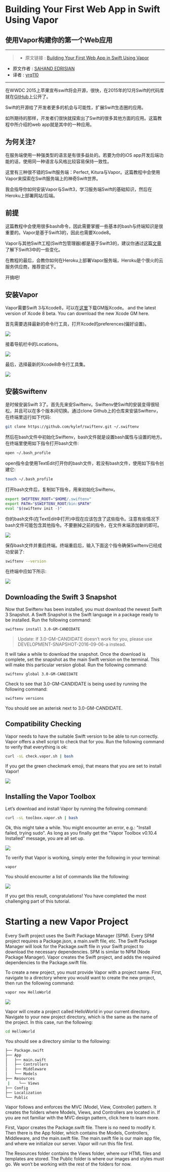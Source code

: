 # Building Your First Web App in Swift Using Vapor
## 使用Vapor构建你的第一个Web应用

***

>* 原文链接 : [Building Your First Web App in Swift Using Vapor](http://www.appcoda.com/server-side-swift-vapor/)
* 原文作者 : [SAHAND EDRISIAN](http://www.appcoda.com/author/sahandedrisian/)
* 译者 : [yrq110](https://github.com/yrq110)

***

在WWDC 2015上苹果宣布swift将会开源，很快，在2015年的12月Swift的代码库就在[GitHub](https://github.com/apple/swift)上公开了。

Swift的开源给了开发者更多的机会与可能性，扩展Swift生态圈的应用。

如所期待的那样，开发者们很快就探索出了Swift的很多其他方面的应用。这篇教程中所介绍的web app就是其中的一种应用。

## 为何关注?

在服务端使用一种强类型的语言是有很多益处的。若要为你的iOS app开发后端功能的话，使用同一种语言与风格比较容易保持一致性。

这里有三种很不错的Swift服务端：Perfect, Kitura与Vapor。这篇教程中会使用Vapor来探索在Swift服务端上的神奇Swift世界。

我会指导你如何安装Vapor与Swift3，学习服务端Swift的基础知识，然后在Heroku上部署网站/后端。

## 前提

这篇教程中会使用很多bash命令，因此需要掌握一些基本的bash与终端知识是很重要的。Vapor是基于Swift3的，因此也需要Xcode8。

Vapor与其他Swift工程(Swift包管理器)都是基于Swift3的，建议你通过这篇[文章](https://github.com/yrq110/Some_IOS_Tutorials_With_Swift/blob/master/What%E2%80%99s%20New%20in%20Swift%203.md)了解下Swift3中的一些变化。

在教程的最后，会教你如何在Heroku上部署Vapor服务端，Heroku是个很火的云服务供应商，推荐尝试下。

开搞吧!

## 安装Vapor

Vapor需要Swift 3与Xcode8，可以在[这里](https://developer.apple.com/download/)下载GM版Xcode。 and the latest version of Xcode 8 beta. You can download the new Xcode GM here.

首先需要选择最新的命令行工具，打开Xcode的preferences(偏好设置)。

![](http://www.appcoda.com/wp-content/uploads/2016/09/s1.png)

接着导航栏中的Locations。

![](http://www.appcoda.com/wp-content/uploads/2016/09/s3-1024x653.png)

最后，选择最新的Xcode8命令行工具集。

![](http://www.appcoda.com/wp-content/uploads/2016/09/s4-1024x666.png)

## 安装Swiftenv

是时候安装Swift 3了。首先先来安Swiftenv。Swiftenv使Swift的安装变得很轻松，并且可以在多个版本间切换。通过clone Github上的仓库来安装Swiftenv，在终端里运行如下代码:

```bash
git clone https://github.com/kylef/swiftenv.git ~/.swiftenv
```

然后在bash文件中初始化Swiftenv，bash文件就是设置bash属性与设置的地方。在终端里使用如下指令打开bash文件:

```bash
open ~/.bash_profile
```

open指令会使用TextEdit打开你的bash文件，若没有bash文件，使用如下指令创建它:

```bash
touch ~/.bash_profile
```

打开bash文件后，复制如下指令，用来初始化Swiftenv。

```bash
export SWIFTENV_ROOT="$HOME/.swiftenv"
export PATH="$SWIFTENV_ROOT/bin:$PATH"
eval "$(swiftenv init -)"
```

你的bash文件(在TextEdit中打开)中现在应该包含了这些指令。注意有些情况下bash文件可能包含其他指令。不要删掉之前的指令，在文件末端添加新的即可。

![](http://www.appcoda.com/wp-content/uploads/2016/09/s6-1024x682.png)

保存bash文件并重启终端。终端重启后，输入下面这个指令确保Swiftenv已经成功安装了:

```bash
swiftenv --version
```

在终端中应如下所示:

![](http://www.appcoda.com/wp-content/uploads/2016/09/s7-1024x643.png)

## Downloading the Swift 3 Snapshot

Now that Swiftenv has been installed, you must download the newest Swift 3 Snapshot. A Swift Snapshot is the Swift language in a package ready to be installed. Run the following command:

```bash
swiftenv install 3.0-GM-CANDIDATE
```

> Update: If 3.0-GM-CANDIDATE doesn’t work for you, please use DEVELOPMENT-SNAPSHOT-2016-09-06-a instead.

It will take a while to download the snapshot. Once the download is complete, set the snapshot as the main Swift version on the terminal. This will make this particular version global. Run the following command:

```bash
swiftenv global 3.0-GM-CANDIDATE
```

Check to see that 3.0-GM-CANDIDATE is being used by running the following command:

```bash
swiftenv versions
```

You should see an asterisk next to 3.0-GM-CANDIDATE.

## Compatibility Checking

Vapor needs to have the suitable Swift version to be able to run correctly. Vapor offers a shell script to check that for you. Run the following command to verify that everything is ok:

```bash
curl -sL check.vapor.sh | bash
```

If you get the green checkmark emoji, that means that you are set to install Vapor!

![](http://www.appcoda.com/wp-content/uploads/2016/09/s10-1024x598.png)

## Installing the Vapor Toolbox

Let’s download and install Vapor by running the following command:

```bash
curl -sL toolbox.vapor.sh | bash
```

Ok, this might take a while. You might encounter an error, e.g.: "Install failed, trying sudo". As long as you finally get the "Vapor Toolbox v0.10.4 Installed" message, you are all set up.

![](http://www.appcoda.com/wp-content/uploads/2016/09/s11-1024x601.png)

To verify that Vapor is working, simply enter the following in your terminal:

```bash
vapor
```

You should encounter a list of commands like the following:

![](http://www.appcoda.com/wp-content/uploads/2016/09/s12-1024x588.png)

If you get this result, congratulations! You have completed the most challenging part of this tutorial.


# Starting a new Vapor Project

Every Swift project uses the Swift Package Manager (SPM). Every SPM project requires a Package.json, a main.swift file, etc. The Swift Package Manager will look for the Package.swift file in your Swift project to download the necessary dependencies. SPM is similar to NPM (Node Package Manager). Vapor creates the Swift project, and adds the required dependencies to the Package.swift file.

To create a new project, you must provide Vapor with a project name. First, navigate to a directory where you would want to create the new project, then run the following command:

```bash
vapor new HelloWorld
```

![](http://www.appcoda.com/wp-content/uploads/2016/09/s13-1024x666.png)

Vapor will create a project called HelloWorld in your current directory. Navigate to your new project directory, which is the same as the name of the project. In this case, run the following:

```bash
cd HelloWorld
```

You should see a directory similar to the following:

```bash
├── Package.swift
├── App
│   ├── main.swift
│   ├── Controllers
│   ├── Middleware
│   └── Models
├── Resources
 |    └── Views
├── Config
├── Localization
└── Public
```

Vapor follows and enforces the MVC (Model, View, Controller) pattern. It creates the folders where Models, Views, and Controllers are located in. If you are not familiar with the MVC design pattern, click here to learn more.

First, Vapor creates the Package.swift file. There is no need to modify it. Then there is the App folder, which contains the Models, Controllers, Middleware, and the main.swift file. The main.swift file is our main app file, and where we initialize our server. Vapor will run this file first.

The Resources folder contains the Views folder, where our HTML files and templates are stored. The Public folder is where our images and styles must go. We won’t be working with the rest of the folders for now.

